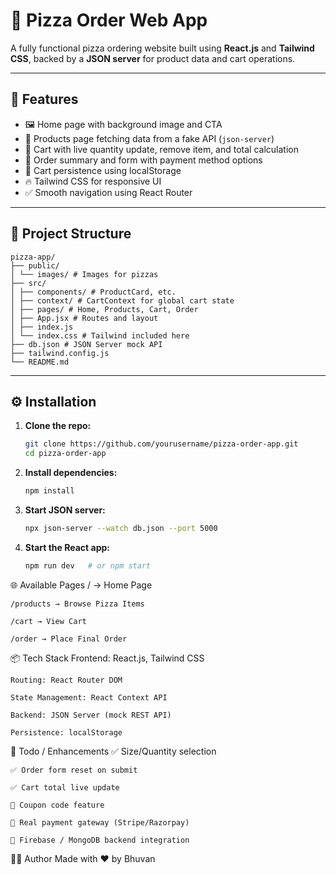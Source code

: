 # 🍕 Pizza Order Web App

A fully functional pizza ordering website built using **React.js** and **Tailwind CSS**, backed by a **JSON server** for product data and cart operations.

---

## 🚀 Features

- 🖼️ Home page with background image and CTA
- 🍕 Products page fetching data from a fake API (`json-server`)
- 🛒 Cart with live quantity update, remove item, and total calculation
- 🧾 Order summary and form with payment method options
- 💾 Cart persistence using localStorage
- 🔥 Tailwind CSS for responsive UI
- ✅ Smooth navigation using React Router

---

## 📁 Project Structure
```
pizza-app/
├── public/
│ └── images/ # Images for pizzas
├── src/
│ ├── components/ # ProductCard, etc.
│ ├── context/ # CartContext for global cart state
│ ├── pages/ # Home, Products, Cart, Order
│ ├── App.jsx # Routes and layout
│ ├── index.js
│ └── index.css # Tailwind included here
├── db.json # JSON Server mock API
├── tailwind.config.js
└── README.md
```

---

## ⚙️ Installation

1. **Clone the repo:**
   ```bash
   git clone https://github.com/yourusername/pizza-order-app.git
   cd pizza-order-app

2. **Install dependencies:**
    ```bash
    npm install

3. **Start JSON server:**
    ```bash
    npx json-server --watch db.json --port 5000

4. **Start the React app:**
    ```bash
    npm run dev   # or npm start

🌐  Available Pages
    / → Home Page

    /products → Browse Pizza Items

    /cart → View Cart

    /order → Place Final Order

📦 Tech Stack
    Frontend: React.js, Tailwind CSS

    Routing: React Router DOM

    State Management: React Context API

    Backend: JSON Server (mock REST API)

    Persistence: localStorage

📝 Todo / Enhancements
    ✅ Size/Quantity selection

    ✅ Order form reset on submit

    ✅ Cart total live update

    🚧 Coupon code feature

    🚧 Real payment gateway (Stripe/Razorpay)

    🚧 Firebase / MongoDB backend integration

👨‍💻 Author
Made with ❤️ by Bhuvan



